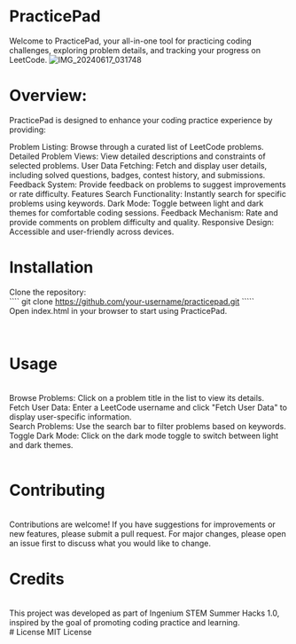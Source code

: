 # PracticePad
Welcome to PracticePad, your all-in-one tool for practicing coding challenges, exploring problem details, and tracking your progress on LeetCode.
![IMG_20240617_031748](https://github.com/Sulagna-Dutta-Roy/PracticePad/assets/72568715/a2d56392-2ee0-4f87-ba64-810ce9679deb)

# Overview:<br/>
PracticePad is designed to enhance your coding practice experience by providing:

Problem Listing: Browse through a curated list of LeetCode problems.
Detailed Problem Views: View detailed descriptions and constraints of selected problems.
User Data Fetching: Fetch and display user details, including solved questions, badges, contest history, and submissions.
Feedback System: Provide feedback on problems to suggest improvements or rate difficulty.
Features
Search Functionality: Instantly search for specific problems using keywords.
Dark Mode: Toggle between light and dark themes for comfortable coding sessions.
Feedback Mechanism: Rate and provide comments on problem difficulty and quality.
Responsive Design: Accessible and user-friendly across devices.
<br/>
# Installation<br/>
Clone the repository:<br/>
```` git clone https://github.com/your-username/practicepad.git ````` 
<br/>
Open index.html in your browser to start using PracticePad.

<br/>

# Usage
<br/>
Browse Problems: Click on a problem title in the list to view its details.<br/>
Fetch User Data: Enter a LeetCode username and click "Fetch User Data" to display user-specific information.<br/>
Search Problems: Use the search bar to filter problems based on keywords.<br/>
Toggle Dark Mode: Click on the dark mode toggle to switch between light and dark themes.<br/>
<br/>

# Contributing 
<br/>
Contributions are welcome! If you have suggestions for improvements or new features, please submit a pull request. For major changes, please open an issue first to discuss what you would like to change.
<br/>

# Credits
<br/>
This project was developed as part of Ingenium STEM Summer Hacks 1.0, inspired by the goal of promoting coding practice and learning.
<br/>
# License
MIT License
